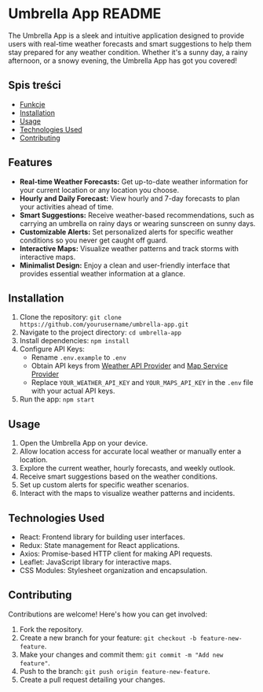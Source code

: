 # Umbrella App README

The Umbrella App is a sleek and intuitive application designed to provide users with real-time weather forecasts and smart suggestions to help them stay prepared for any weather condition. Whether it's a sunny day, a rainy afternoon, or a snowy evening, the Umbrella App has got you covered!

## Spis treści

- [Funkcje](#features)
- [Installation](#installation)
- [Usage](#usage)
- [Technologies Used](#technologies-used)
- [Contributing](#contributing)

## Features

- **Real-time Weather Forecasts:** Get up-to-date weather information for your current location or any location you choose.
- **Hourly and Daily Forecast:** View hourly and 7-day forecasts to plan your activities ahead of time.
- **Smart Suggestions:** Receive weather-based recommendations, such as carrying an umbrella on rainy days or wearing sunscreen on sunny days.
- **Customizable Alerts:** Set personalized alerts for specific weather conditions so you never get caught off guard.
- **Interactive Maps:** Visualize weather patterns and track storms with interactive maps.
- **Minimalist Design:** Enjoy a clean and user-friendly interface that provides essential weather information at a glance.

## Installation

1. Clone the repository: `git clone https://github.com/yourusername/umbrella-app.git`
2. Navigate to the project directory: `cd umbrella-app`
3. Install dependencies: `npm install`
4. Configure API Keys:
   - Rename `.env.example` to `.env`
   - Obtain API keys from [Weather API Provider](https://weatherapi.com) and [Map Service Provider](https://mapsapi.com)
   - Replace `YOUR_WEATHER_API_KEY` and `YOUR_MAPS_API_KEY` in the `.env` file with your actual API keys.
5. Run the app: `npm start`

## Usage

1. Open the Umbrella App on your device.
2. Allow location access for accurate local weather or manually enter a location.
3. Explore the current weather, hourly forecasts, and weekly outlook.
4. Receive smart suggestions based on the weather conditions.
5. Set up custom alerts for specific weather scenarios.
6. Interact with the maps to visualize weather patterns and incidents.

## Technologies Used

- React: Frontend library for building user interfaces.
- Redux: State management for React applications.
- Axios: Promise-based HTTP client for making API requests.
- Leaflet: JavaScript library for interactive maps.
- CSS Modules: Stylesheet organization and encapsulation.

## Contributing

Contributions are welcome! Here's how you can get involved:

1. Fork the repository.
2. Create a new branch for your feature: `git checkout -b feature-new-feature`.
3. Make your changes and commit them: `git commit -m "Add new feature"`.
4. Push to the branch: `git push origin feature-new-feature`.
5. Create a pull request detailing your changes.
